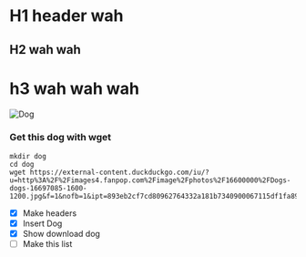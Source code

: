 # H1 header wah 

## H2 wah wah 

# h3 wah wah wah


![Dog](https://external-content.duckduckgo.com/iu/?u=http%3A%2F%2Fimages4.fanpop.com%2Fimage%2Fphotos%2F16600000%2FDogs-dogs-16697085-1600-1200.jpg&f=1&nofb=1&ipt=893eb2cf7cd80962764332a181b7340900067115df1fa892b8c8e95f761a14fd&ipo=images)


### Get this dog with wget
```
mkdir dog
cd dog
wget https://external-content.duckduckgo.com/iu/?u=http%3A%2F%2Fimages4.fanpop.com%2Fimage%2Fphotos%2F16600000%2FDogs-dogs-16697085-1600-1200.jpg&f=1&nofb=1&ipt=893eb2cf7cd80962764332a181b7340900067115df1fa892b8c8e95f761a14fd&ipo=images

```

- [X] Make headers
- [X] Insert Dog
- [X] Show download dog
- [ ] Make this list
